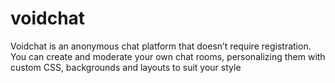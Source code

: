# voidchat
Voidchat is an anonymous chat platform that doesn’t require registration. You can create and moderate your own chat rooms, personalizing them with custom CSS, backgrounds and layouts to suit your style
